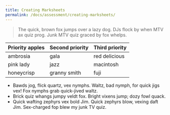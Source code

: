 ```yaml
---
title: Creating Marksheets
permalink: /docs/assessment/creating-marksheets/
---
```


> The quick, brown fox jumps over a lazy dog. DJs flock by when MTV ax quiz prog. Junk MTV quiz graced by fox whelps.


| Priority apples | Second priority | Third priority |
|-------|--------|---------|
| ambrosia | gala | red delicious |
| pink lady | jazz | macintosh |
| honeycrisp | granny smith | fuji |

- Bawds jog, flick quartz, vex nymphs. Waltz, bad nymph, for quick jigs vex! Fox nymphs grab quick-jived waltz.
- Brick quiz whangs jumpy veldt fox. Bright vixens jump; dozy fowl quack.
- Quick wafting zephyrs vex bold Jim.
 Quick zephyrs blow, vexing daft Jim. Sex-charged fop blew my junk TV quiz.
